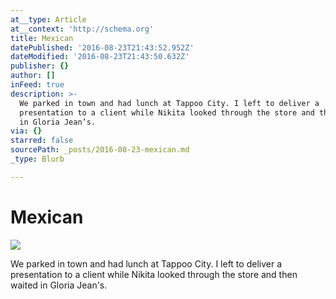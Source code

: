 ```yaml
---
at__type: Article
at__context: 'http://schema.org'
title: Mexican
datePublished: '2016-08-23T21:43:52.952Z'
dateModified: '2016-08-23T21:43:50.632Z'
publisher: {}
author: []
inFeed: true
description: >-
  We parked in town and had lunch at Tappoo City. I left to deliver a
  presentation to a client while Nikita looked through the store and then waited
  in Gloria Jean’s.
via: {}
starred: false
sourcePath: _posts/2016-08-23-mexican.md
_type: Blurb

---
```

# Mexican
![](https://the-grid-user-content.s3-us-west-2.amazonaws.com/d1820f7f-789d-4517-80ef-bd55193daa64.jpg)

We parked in town and had lunch at Tappoo City. I left to deliver a presentation to a client while Nikita looked through the store and then waited in Gloria Jean's.